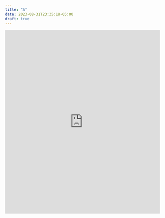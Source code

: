 ```yaml
---
title: "A"
date: 2023-08-31T23:35:18-05:00
draft: true
---
```

<iframe src="https://calendar.google.com/calendar/appointments/schedules/AcZssZ329xWN62b9w9hTOx1MwnZ0ystp0v4uaLsyO1xEUw78SIgEqHV6dCMHud_Kb7QjkpI5j-lUIF0G?gv=true" style="border: 0" width="100%" height="600" frameborder="0"></iframe>
